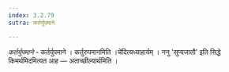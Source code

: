 ```yaml
---
index: 3.2.79
sutra: कर्तर्युपमाने

---
```

_कर्तर्युपमाने_ - कर्तर्युपमाने । कर्तुरुपमानमिति ।चे॑दित्यध्याहार्यम् । ननु 'सुप्यजातौ' इति सिद्धे किमर्थमिदमित्यत आह —  अताच्छील्यार्थमिति । 